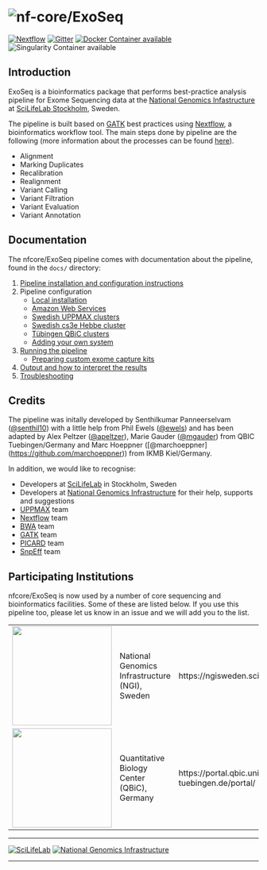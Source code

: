 # ![nf-core/ExoSeq](https://raw.githubusercontent.com/nf-core/Exoseq/master/docs/images/ExoSeq_logo.png)

[![Nextflow](https://img.shields.io/badge/nextflow-%E2%89%A50.27.6-brightgreen.svg)](https://www.nextflow.io/)
[![Gitter](https://img.shields.io/badge/gitter-%20join%20chat%20%E2%86%92-4fb99a.svg)](https://gitter.im/nf-core/Lobby)
[![Docker Container available](https://img.shields.io/docker/automated/nfcore/exoseq.svg)](https://hub.docker.com/r/nfcore/exoseq/)
![Singularity Container available](https://img.shields.io/badge/singularity-available-7E4C74.svg)
## Introduction

ExoSeq is a bioinformatics package that performs best-practice analysis pipeline for Exome Sequencing data at the [National Genomics Infastructure](https://ngisweden.scilifelab.se/)
at [SciLifeLab Stockholm](https://www.scilifelab.se/platforms/ngi/), Sweden.

The pipeline is built based on [GATK](https://software.broadinstitute.org/gatk/best-practices/) best practices using [Nextflow](https://www.nextflow.io), a bioinformatics workflow tool. The main steps done by pipeline are the following (more information about the processes can be found [here](docs/processes.md)).

* Alignment
* Marking Duplicates
* Recalibration
* Realignment
* Variant Calling
* Variant Filtration
* Variant Evaluation
* Variant Annotation

## Documentation
The nfcore/ExoSeq pipeline comes with documentation about the pipeline, found in the `docs/` directory:

1. [Pipeline installation and configuration instructions](docs/installation.md)
2. Pipeline configuration
   * [Local installation](docs/configuration/local.md)
   * [Amazon Web Services](docs/configuration/aws.md)
   * [Swedish UPPMAX clusters](docs/configuration/uppmax.md)
   * [Swedish cs3e Hebbe cluster](docs/configuration/c3se.md)
   * [Tübingen QBiC clusters](docs/configuration/qbic.md)
   * [Adding your own system](docs/configuration/adding_your_own.md)
3. [Running the pipeline](docs/usage.md)
   * [Preparing custom exome capture kits](docs/kits.md)
4. [Output and how to interpret the results](docs/output.md)
5. [Troubleshooting](docs/troubleshooting.md)

## Credits
The pipeline was initally developed by Senthilkumar Panneerselvam ([@senthil10](https://github.com/senthil10)) with a little help from Phil Ewels ([@ewels](https://github.com/ewels)) and has been adapted by Alex Peltzer ([@apeltzer](https://github.com/apeltzer)), Marie Gauder ([@mgauder](https://github.com/mgauder)) from QBIC Tuebingen/Germany and Marc Hoeppner ([@marchoeppner] (https://github.com/marchoeppner)) from IKMB Kiel/Germany.

In addition, we would like to recognise:
* Developers at [SciLifeLab](http://www.scilifelab.se/) in Stockholm, Sweden 
* Developers at [National Genomics Infrastructure](https://github.com/orgs/NationalGenomicsInfrastructure/people) for their help, supports and suggestions
* [UPPMAX](http://www.uppmax.uu.se/) team
* [Nextflow](https://www.nextflow.io/docs/latest/index.html#) team
* [BWA](http://bio-bwa.sourceforge.net/) team
* [GATK](https://software.broadinstitute.org/gatk/) team
* [PICARD](http://broadinstitute.github.io/picard/) team
* [SnpEff](http://snpeff.sourceforge.net/) team


## Participating Institutions
nfcore/ExoSeq is now used by a number of core sequencing and bioinformatics facilities. Some of these are listed below. If you use this pipeline too, please let us know in an issue and we will add you to the list.

<table>
  <tr>
    <td><img src="https://raw.githubusercontent.com/SciLifeLab/nfcore/ExoSeq/master/docs/images/NGI_logo.png" width="200"></td>
    <td>National Genomics Infrastructure (NGI), Sweden</td>
    <td>https://ngisweden.scilifelab.se/</td>
  </tr>
  <tr>
    <td><img src="https://raw.githubusercontent.com/SciLifeLab/nfcore/ExoSeq/master/docs/images/QBiC_logo.png" width="200"></td>
    <td>Quantitative Biology Center (QBiC), Germany</td>
    <td>https://portal.qbic.uni-tuebingen.de/portal/</td>
  </tr>
  
</table>

---

[![SciLifeLab](https://raw.githubusercontent.com/SciLifeLab/nfcore/ExoSeq/master/docs/images/SciLifeLab_logo.png)](http://www.scilifelab.se/)
[![National Genomics Infrastructure](https://raw.githubusercontent.com/SciLifeLab/nfcore/ExoSeq/master/docs/images/NGI_logo.png)](https://ngisweden.scilifelab.se/)

---